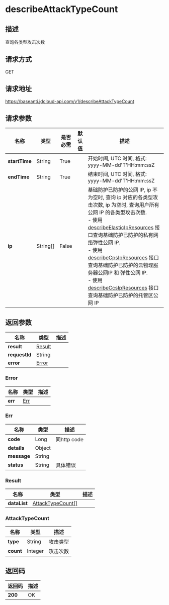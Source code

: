 # describeAttackTypeCount


## 描述
查询各类型攻击次数

## 请求方式
GET

## 请求地址
https://baseanti.jdcloud-api.com/v1/describeAttackTypeCount


## 请求参数
|名称|类型|是否必需|默认值|描述|
|---|---|---|---|---|
|**startTime**|String|True| |开始时间, UTC 时间, 格式: yyyy-MM-dd'T'HH:mm:ssZ|
|**endTime**|String|True| |结束时间, UTC 时间, 格式: yyyy-MM-dd'T'HH:mm:ssZ|
|**ip**|String[]|False| |基础防护已防护的公网 IP, ip 不为空时, 查询 ip 对应的各类型攻击次数, ip 为空时, 查询用户所有公网 IP 的各类型攻击次数. <br>- 使用 <a href='http://docs.jdcloud.com/anti-ddos-basic/api/describeelasticipresources'>describeElasticIpResources</a> 接口查询基础防护已防护的私有网络弹性公网 IP. <br>- 使用 <a href='http://docs.jdcloud.com/anti-ddos-basic/api/describecpsipresources'>describeCpsIpResources</a> 接口查询基础防护已防护的云物理服务器公网IP 和 弹性公网 IP. <br>- 使用 <a href='http://docs.jdcloud.com/anti-ddos-basic/api/describeccsipresources'>describeCcsIpResources</a> 接口查询基础防护已防护的托管区公网 IP|


## 返回参数
|名称|类型|描述|
|---|---|---|
|**result**|[Result](describeattacktypecount#result)| |
|**requestId**|String| |
|**error**|[Error](describeattacktypecount#error)| |

### <div id="error">Error</div>
|名称|类型|描述|
|---|---|---|
|**err**|[Err](describeattacktypecount#err)| |
### <div id="err">Err</div>
|名称|类型|描述|
|---|---|---|
|**code**|Long|同http code|
|**details**|Object| |
|**message**|String| |
|**status**|String|具体错误|
### <div id="result">Result</div>
|名称|类型|描述|
|---|---|---|
|**dataList**|[AttackTypeCount[]](describeattacktypecount#attacktypecount)| |
### <div id="attacktypecount">AttackTypeCount</div>
|名称|类型|描述|
|---|---|---|
|**type**|String|攻击类型|
|**count**|Integer|攻击次数|

## 返回码
|返回码|描述|
|---|---|
|**200**|OK|
